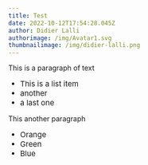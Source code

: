 ```yaml
---
title: Test
date: 2022-10-12T17:54:28.045Z
author: Didier Lalli
authorimage: /img/Avatar1.svg
thumbnailimage: /img/didier-lalli.png
---
```

<style>

ul li{
 font-size:15px;
}

</style>

This is a paragraph of text

* This is a list item
* another
* a last one


This another paragraph

* Orange
* Green
* Blue